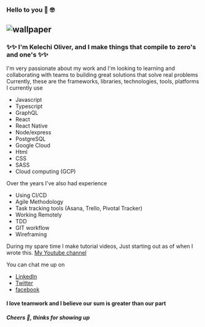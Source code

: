 ### Hello to you 👋 🤓
![wallpaper](https://res.cloudinary.com/oliver-k/image/upload/v1594480984/saves/Colorful_Business_Data_General_Linkedin_Banner.png)
----------------------------------

### ✨✨ I'm Kelechi Oliver, and I make things that compile to zero's and one's ✨✨

I'm very passionate about my work and I'm looking to learning and collaborating with teams to building great solutions that solve real problems
Currently, these are the frameworks, libraries, technologies, tools, platforms I currently use
- Javascript
- Typescript
- GraphQL
- React
- React Native
- Node/express
- PostgreSQL
- Google Cloud
- Html
- CSS
- SASS
- Cloud computing (GCP)

Over the years I've also had experience
- Using CI/CD
- Agile Methodology
- Task tracking tools (Asana, Trello, Pivotal Tracker)
- Working Remotely
- TDD
- GIT workflow
- Wireframing

During my spare time I make tutorial videos, Just starting out as of when I wrote this.
[My Youtube channel](https://www.youtube.com/channel/UCm4cXpfP080k-0PEag5M2PA?view_as=subscriber)

You can chat me up on
- [LinkedIn](https://www.linkedin.com/in/oliver-ke)
- [Twitter](https://twitter.com/KelechiOliver3)
- [facebook](https://web.facebook.com/kelechi.azorji)

#### I love teamwork and I believe our sum is greater than our part

##### Cheers 🥂, thinks for showing up 
